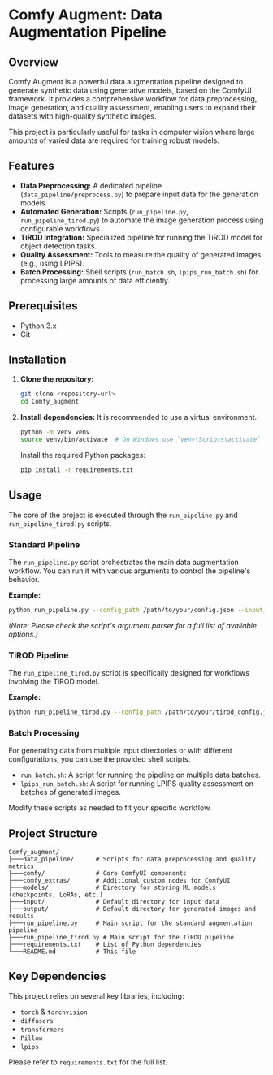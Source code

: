 # Comfy Augment: Data Augmentation Pipeline

## Overview

Comfy Augment is a powerful data augmentation pipeline designed to generate synthetic data using generative models, based on the ComfyUI framework. It provides a comprehensive workflow for data preprocessing, image generation, and quality assessment, enabling users to expand their datasets with high-quality synthetic images.

This project is particularly useful for tasks in computer vision where large amounts of varied data are required for training robust models.

## Features

- **Data Preprocessing:** A dedicated pipeline (`data_pipeline/preprocess.py`) to prepare input data for the generation models.
- **Automated Generation:** Scripts (`run_pipeline.py`, `run_pipeline_tirod.py`) to automate the image generation process using configurable workflows.
- **TiROD Integration:** Specialized pipeline for running the TiROD model for object detection tasks.
- **Quality Assessment:** Tools to measure the quality of generated images (e.g., using LPIPS).
- **Batch Processing:** Shell scripts (`run_batch.sh`, `lpips_run_batch.sh`) for processing large amounts of data efficiently.

## Prerequisites

- Python 3.x
- Git

## Installation

1.  **Clone the repository:**
    ```bash
    git clone <repository-url>
    cd Comfy_augment
    ```

2.  **Install dependencies:**
    It is recommended to use a virtual environment.
    ```bash
    python -m venv venv
    source venv/bin/activate  # On Windows use `venv\Scripts\activate`
    ```
    Install the required Python packages:
    ```bash
    pip install -r requirements.txt
    ```

## Usage

The core of the project is executed through the `run_pipeline.py` and `run_pipeline_tirod.py` scripts.

### Standard Pipeline

The `run_pipeline.py` script orchestrates the main data augmentation workflow. You can run it with various arguments to control the pipeline's behavior.

**Example:**
```bash
python run_pipeline.py --config_path /path/to/your/config.json --input_dir /path/to/input/images --output_dir /path/to/output
```
*(Note: Please check the script's argument parser for a full list of available options.)*

### TiROD Pipeline

The `run_pipeline_tirod.py` script is specifically designed for workflows involving the TiROD model.

**Example:**
```bash
python run_pipeline_tirod.py --config_path /path/to/your/tirod_config.json --input_dir /path/to/input/images --output_dir /path/to/output
```

### Batch Processing

For generating data from multiple input directories or with different configurations, you can use the provided shell scripts.

-   `run_batch.sh`: A script for running the pipeline on multiple data batches.
-   `lpips_run_batch.sh`: A script for running LPIPS quality assessment on batches of generated images.

Modify these scripts as needed to fit your specific workflow.

## Project Structure

```
Comfy_augment/
├───data_pipeline/      # Scripts for data preprocessing and quality metrics
├───comfy/              # Core ComfyUI components
├───comfy_extras/       # Additional custom nodes for ComfyUI
├───models/             # Directory for storing ML models (checkpoints, LoRAs, etc.)
├───input/              # Default directory for input data
├───output/             # Default directory for generated images and results
├───run_pipeline.py     # Main script for the standard augmentation pipeline
├───run_pipeline_tirod.py # Main script for the TiROD pipeline
├───requirements.txt    # List of Python dependencies
└───README.md           # This file
```

## Key Dependencies

This project relies on several key libraries, including:
- `torch` & `torchvision`
- `diffusers`
- `transformers`
- `Pillow`
- `lpips`

Please refer to `requirements.txt` for the full list.
